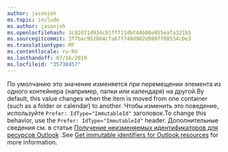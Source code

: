 ```yaml
---
author: jasonjoh
ms.topic: include
ms.author: jasonjoh
ms.openlocfilehash: 3c82d71d934c81fff11dbf44b08e855eafa321b5
ms.sourcegitcommit: 3f7bac952864cfa67f749d902d9897f08534c0e3
ms.translationtype: MT
ms.contentlocale: ru-RU
ms.lasthandoff: 07/16/2019
ms.locfileid: "35738457"
---
```

<!-- markdownlint-disable MD041 -->

<span data-ttu-id="d48b7-101">По умолчанию это значение изменяется при перемещении элемента из одного контейнера (например, папки или календаря) на другой.</span><span class="sxs-lookup"><span data-stu-id="d48b7-101">By default, this value changes when the item is moved from one container (such as a folder or calendar) to another.</span></span> <span data-ttu-id="d48b7-102">Чтобы изменить это поведение, используйте `Prefer: IdType="ImmutableId"` заголовок.</span><span class="sxs-lookup"><span data-stu-id="d48b7-102">To change this behavior, use the `Prefer: IdType="ImmutableId"` header.</span></span> <span data-ttu-id="d48b7-103">Дополнительные сведения см. в статье [Получение неизменяемых идентификаторов для ресурсов Outlook](/graph/outlook-immutable-id) .</span><span class="sxs-lookup"><span data-stu-id="d48b7-103">See [Get immutable identifiers for Outlook resources](/graph/outlook-immutable-id) for more information.</span></span>
